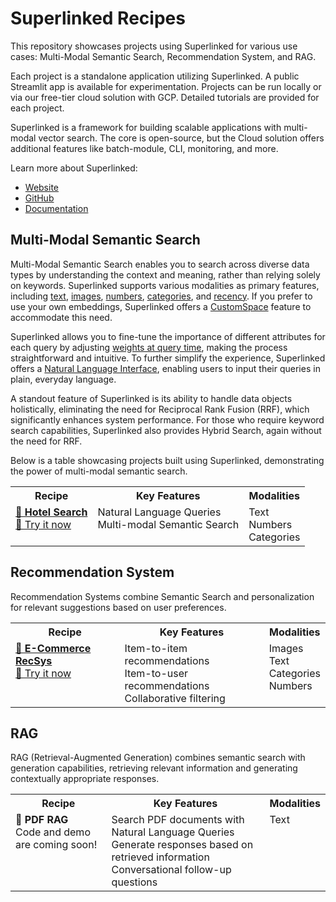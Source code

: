 # Superlinked Recipes

This repository showcases projects using Superlinked for various use cases: Multi-Modal Semantic Search, Recommendation System, and RAG.

Each project is a standalone application utilizing Superlinked. A public Streamlit app is available for experimentation. Projects can be run locally or via our free-tier cloud solution with GCP. Detailed tutorials are provided for each project.

Superlinked is a framework for building scalable applications with multi-modal vector search. The core is open-source, but the Cloud solution offers additional features like batch-module, CLI, monitoring, and more.

Learn more about Superlinked:
- [Website](https://superlinked.com)
- [GitHub](https://github.com/superlinked/superlinked)
- [Documentation](https://docs.superlinked.com)

## Multi-Modal Semantic Search

Multi-Modal Semantic Search enables you to search across diverse data types by understanding the context and meaning, rather than relying solely on keywords. Superlinked supports various modalities as primary features, including [text](https://github.com/superlinked/superlinked/blob/main/notebook/feature/text_embedding.ipynb), [images](https://github.com/superlinked/superlinked/blob/main/notebook/image_search_e_commerce.ipynb), [numbers](https://github.com/superlinked/superlinked/blob/main/notebook/feature/number_embedding_minmax.ipynb), [categories](https://github.com/superlinked/superlinked/blob/main/notebook/feature/categorical_embedding.ipynb), and [recency](https://github.com/superlinked/superlinked/blob/main/notebook/feature/recency_embedding.ipynb). If you prefer to use your own embeddings, Superlinked offers a [CustomSpace](https://github.com/superlinked/superlinked/blob/main/notebook/feature/custom_space.ipynb) feature to accommodate this need.

Superlinked allows you to fine-tune the importance of different attributes for each query by adjusting [weights at query time](https://github.com/superlinked/superlinked/blob/main/notebook/feature/dynamic_parameters.ipynb), making the process straightforward and intuitive. To further simplify the experience, Superlinked offers a [Natural Language Interface](https://github.com/superlinked/superlinked/blob/main/notebook/feature/natural_language_querying.ipynb), enabling users to input their queries in plain, everyday language.

A standout feature of Superlinked is its ability to handle data objects holistically, eliminating the need for Reciprocal Rank Fusion (RRF), which significantly enhances system performance. For those who require keyword search capabilities, Superlinked also provides Hybrid Search, again without the need for RRF.

Below is a table showcasing projects built using Superlinked, demonstrating the power of multi-modal semantic search.

<table>
  <tr>
    <th valign="top">Recipe</th>
    <th valign="top">Key Features</th>
    <th valign="top">Modalities</th>
  </tr>
  <tr>
    <td valign="top">
      <a href="./projects/hotel-search"><strong>📂 Hotel Search</strong></a><br>
      <a href="https://hotel-search-recipe.superlinked.io/">🚀 Try it now</a><br>
      <!-- <a href="https://www.loom.com/share/not-found">💁 Video walkthrough</a> -->
    </td>
    <td valign="top">
        Natural Language Queries<br>
        Multi-modal Semantic Search<br>
    </td>
    <td valign="top">
        Text<br>
        Numbers<br>
        Categories<br>
    </td>
  </tr>
</table>

## Recommendation System

Recommendation Systems combine Semantic Search and personalization for relevant suggestions based on user preferences.

<table>
  <tr>
    <th valign="top">Recipe</th>
    <th valign="top">Key Features</th>
    <th valign="top">Modalities</th>
  </tr>
  <tr>
    <td valign="top">
      <a href="./projects/e-commerce"><strong>📂 E-Commerce RecSys</strong><br>
      <a href="https://e-commerce-recsys-recipe.superlinked.io">🚀 Try it now</a>
    </td>
    <td valign="top">
      Item-to-item recommendations<br>
      Item-to-user recommendations<br>
      Collaborative filtering<br>
    </td>
    <td valign="top">
      Images<br>
      Text<br>
      Categories<br>
      Numbers<br>
    </td>
  </tr>
</table>

## RAG

RAG (Retrieval-Augmented Generation) combines semantic search with generation capabilities, retrieving relevant information and generating contextually appropriate responses.

<table>
  <tr>
    <th valign="top">Recipe</th>
    <th valign="top">Key Features</th>
    <th valign="top">Modalities</th>
  </tr>
  <tr>
    <td valign="top">
      <strong>📂 PDF RAG</strong><br>
      Code and demo are coming soon!<br>
    </td>
    <td valign="top">
      Search PDF documents with Natural Language Queries<br>
      Generate responses based on retrieved information<br>
      Conversational follow-up questions<br>
    </td>
    <td valign="top">
    Text<br>
    </td>
  </tr>
</table>
